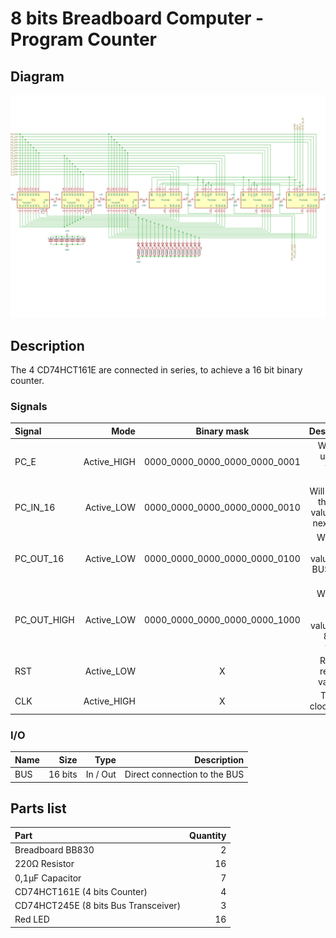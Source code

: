 # 8 bits Breadboard Computer - Program Counter

## Diagram
<img src="schematics/program_counter.png">

## Description
The 4 CD74HCT161E are connected in series, to achieve a 16 bit binary counter.

### Signals
| Signal      |        Mode |          Binary mask          |                                            Description |
|:------------|------------:|:-----------------------------:|-------------------------------------------------------:|
| PC_E        | Active_HIGH | 0000_0000_0000_0000_0000_0001 |                     Will count up one at the next @CLK |
| PC_IN_16    |  Active_LOW | 0000_0000_0000_0000_0000_0010 |          Will capture the BUS's value at the next @CLK |
| PC_OUT_16   |  Active_LOW | 0000_0000_0000_0000_0000_0100 |      Writes the current value to the BUS (all 16 bits) |
| PC_OUT_HIGH |  Active_LOW | 0000_0000_0000_0000_0000_1000 | Writes the 8 MSB current value to the 8 LSB of the BUS |
| RST         |  Active_LOW |               X               |                        Reset the register's value to 0 |
| CLK         | Active_HIGH |               X               |                                  The main clock signal |

### I/O
| Name |    Size |     Type |                  Description |
|:-----|--------:|---------:|-----------------------------:|
| BUS  | 16 bits | In / Out | Direct connection to the BUS |

## Parts list
| Part                                    | Quantity |
|:----------------------------------------|---------:|
| Breadboard BB830                        |        2 |
| 220Ω Resistor                           |       16 |
| 0,1µF Capacitor                         |        7 |
| CD74HCT161E (4 bits Counter)            |        4 |
| CD74HCT245E (8 bits Bus Transceiver)    |        3 |
| Red LED                                 |       16 |
